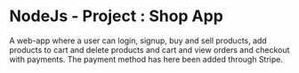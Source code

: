 # NodeJs - Project : Shop App

A web-app where a user can login, signup, buy and sell products, add products to cart and delete products and cart and view orders and checkout with payments. The payment method has here been added through Stripe.